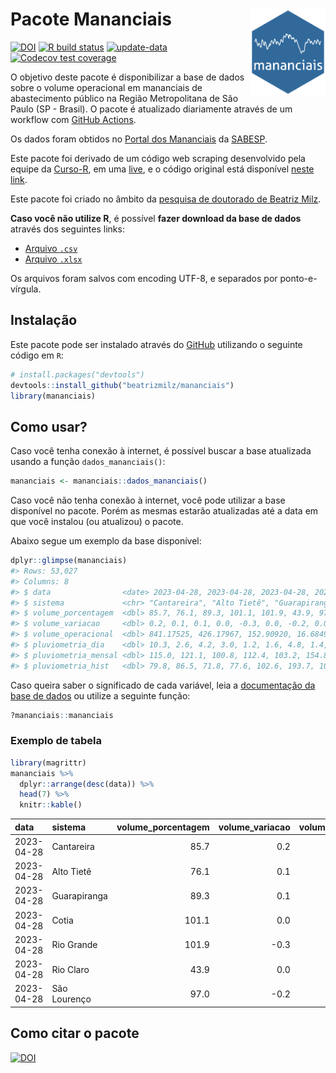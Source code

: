 
<!-- README.md is generated from README.Rmd. Please edit that file -->

# Pacote Mananciais <img src="man/figures/hexlogo.png" align="right" width = "120px"/>

<!-- badges: start -->

[![DOI](https://zenodo.org/badge/DOI/10.5281/zenodo.4733056.svg)](https://doi.org/10.5281/zenodo.4733056)
[![R build
status](https://github.com/beatrizmilz/mananciais/workflows/R-CMD-check/badge.svg)](https://github.com/beatrizmilz/mananciais/actions)
[![update-data](https://github.com/beatrizmilz/mananciais/actions/workflows/2-update_data.yaml/badge.svg)](https://github.com/beatrizmilz/mananciais/actions/workflows/2-update_data.yaml)
[![Codecov test
coverage](https://codecov.io/gh/beatrizmilz/mananciais/branch/master/graph/badge.svg)](https://codecov.io/gh/beatrizmilz/mananciais?branch=master)
<!-- badges: end -->

O objetivo deste pacote é disponibilizar a base de dados sobre o volume
operacional em mananciais de abastecimento público na Região
Metropolitana de São Paulo (SP - Brasil). O pacote é atualizado
diariamente através de um workflow com [GitHub
Actions](https://github.com/beatrizmilz/mananciais/actions).

Os dados foram obtidos no [Portal dos
Mananciais](http://mananciais.sabesp.com.br/Situacao) da
[SABESP](http://site.sabesp.com.br/site/Default.aspx).

Este pacote foi derivado de um código web scraping desenvolvido pela
equipe da [Curso-R](https://www.curso-r.com/), em uma
[live](https://youtu.be/jvZIxrMmOcQ), e o código original está
disponível [neste
link](https://github.com/curso-r/lives/blob/master/drafts/20200730_scraper_sabesp.R).

Este pacote foi criado no âmbito da [pesquisa de doutorado de Beatriz
Milz](https://beatrizmilz.github.io/tese/).

**Caso você não utilize R**, é possível **fazer download da base de
dados** através dos seguintes links:

- [Arquivo
  `.csv`](https://github.com/beatrizmilz/mananciais/raw/master/inst/extdata/mananciais.csv)
- [Arquivo
  `.xlsx`](https://github.com/beatrizmilz/mananciais/blob/master/inst/extdata/mananciais.xlsx?raw=true)

Os arquivos foram salvos com encoding UTF-8, e separados por
ponto-e-vírgula.

## Instalação

Este pacote pode ser instalado através do [GitHub](https://github.com/)
utilizando o seguinte código em `R`:

``` r
# install.packages("devtools")
devtools::install_github("beatrizmilz/mananciais")
library(mananciais)
```

## Como usar?

Caso você tenha conexão à internet, é possível buscar a base atualizada
usando a função `dados_mananciais()`:

``` r
mananciais <- mananciais::dados_mananciais() 
```

Caso você não tenha conexão à internet, você pode utilizar a base
disponível no pacote. Porém as mesmas estarão atualizadas até a data em
que você instalou (ou atualizou) o pacote.

Abaixo segue um exemplo da base disponível:

``` r
dplyr::glimpse(mananciais)
#> Rows: 53,027
#> Columns: 8
#> $ data                <date> 2023-04-28, 2023-04-28, 2023-04-28, 2023-04-28, 2…
#> $ sistema             <chr> "Cantareira", "Alto Tietê", "Guarapiranga", "Cotia…
#> $ volume_porcentagem  <dbl> 85.7, 76.1, 89.3, 101.1, 101.9, 43.9, 97.0, 85.5, …
#> $ volume_variacao     <dbl> 0.2, 0.1, 0.1, 0.0, -0.3, 0.0, -0.2, 0.0, 0.0, -0.…
#> $ volume_operacional  <dbl> 841.17525, 426.17967, 152.90920, 16.68492, 114.293…
#> $ pluviometria_dia    <dbl> 10.3, 2.6, 4.2, 3.0, 1.2, 1.6, 4.8, 1.4, 6.4, 0.2,…
#> $ pluviometria_mensal <dbl> 115.0, 121.1, 100.8, 112.4, 103.2, 154.8, 121.6, 1…
#> $ pluviometria_hist   <dbl> 79.8, 86.5, 71.8, 77.6, 102.6, 193.7, 109.7, 79.8,…
```

Caso queira saber o significado de cada variável, leia a [documentação
da base de
dados](https://beatrizmilz.github.io/mananciais/reference/mananciais.html)
ou utilize a seguinte função:

``` r
?mananciais::mananciais
```

### Exemplo de tabela

``` r
library(magrittr)
mananciais %>% 
  dplyr::arrange(desc(data)) %>% 
  head(7) %>%
  knitr::kable()
```

| data       | sistema      | volume_porcentagem | volume_variacao | volume_operacional | pluviometria_dia | pluviometria_mensal | pluviometria_hist |
|:-----------|:-------------|-------------------:|----------------:|-------------------:|-----------------:|--------------------:|------------------:|
| 2023-04-28 | Cantareira   |               85.7 |             0.2 |          841.17525 |             10.3 |               115.0 |              79.8 |
| 2023-04-28 | Alto Tietê   |               76.1 |             0.1 |          426.17967 |              2.6 |               121.1 |              86.5 |
| 2023-04-28 | Guarapiranga |               89.3 |             0.1 |          152.90920 |              4.2 |               100.8 |              71.8 |
| 2023-04-28 | Cotia        |              101.1 |             0.0 |           16.68492 |              3.0 |               112.4 |              77.6 |
| 2023-04-28 | Rio Grande   |              101.9 |            -0.3 |          114.29317 |              1.2 |               103.2 |             102.6 |
| 2023-04-28 | Rio Claro    |               43.9 |             0.0 |            5.99354 |              1.6 |               154.8 |             193.7 |
| 2023-04-28 | São Lourenço |               97.0 |            -0.2 |           86.12053 |              4.8 |               121.6 |             109.7 |

## Como citar o pacote

[![DOI](https://zenodo.org/badge/DOI/10.5281/zenodo.4733056.svg)](https://doi.org/10.5281/zenodo.4733056)
